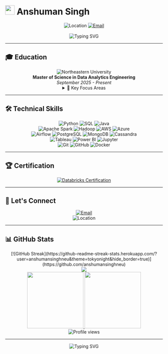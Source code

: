 # <img src="https://media.giphy.com/media/hvRJCLFzcasrR4ia7z/giphy.gif" width="30"> Anshuman Singh

<div align="center">
  <img src="https://img.shields.io/badge/Location-Boston,%20MA-4A154B?style=for-the-badge&logo=google-maps&logoColor=white" alt="Location"/>
  <a href="mailto:singh.anshuma@northeastern.edu">
    <img src="https://img.shields.io/badge/Email-singh.anshuma@northeastern.edu-D14836?style=for-the-badge&logo=gmail&logoColor=white" alt="Email"/>
  </a>
  <br><br>
  <img src="https://readme-typing-svg.herokuapp.com?font=Fira+Code&pause=1000&color=2196F3&center=true&vCenter=true&width=435&lines=Data+Analytics+Engineer;Master's+Student+@+Northeastern;Building+Data+Pipelines+%26+Solutions" alt="Typing SVG" />
</div>

---

## 🎓 Education

<div align="center">
  <img src="https://img.shields.io/badge/NORTHEASTERN-UNIVERSITY-DD2C00?style=for-the-badge" alt="Northeastern University"/>
  <br>
  <b>Master of Science in Data Analytics Engineering</b>
  <br>
  <i>September 2025 - Present</i>
  <details>
    <summary>🎯 Key Focus Areas</summary>
    <br>
    • Advanced Data Engineering<br>
    • Big Data Systems & Architecture<br>
    • Cloud Computing & Infrastructure<br>
    • Statistical Analysis & Machine Learning<br>
    • Data Visualization & Communication
  </details>
</div>

---

## 🛠️ Technical Skills

<div align="center">
  <img src="https://img.shields.io/badge/Python-3776AB?style=for-the-badge&logo=python&logoColor=white" alt="Python"/>
  <img src="https://img.shields.io/badge/SQL-4479A1?style=for-the-badge&logo=postgresql&logoColor=white" alt="SQL"/>
  <img src="https://img.shields.io/badge/Java-ED8B00?style=for-the-badge&logo=java&logoColor=white" alt="Java"/>
  <br>
  <img src="https://img.shields.io/badge/Apache_Spark-E25A1C?style=for-the-badge&logo=apache-spark&logoColor=white" alt="Apache Spark"/>
  <img src="https://img.shields.io/badge/Hadoop-66CCFF?style=for-the-badge&logo=apache-hadoop&logoColor=black" alt="Hadoop"/>
  <img src="https://img.shields.io/badge/AWS-%23FF9900?style=for-the-badge&logo=amazon-aws&logoColor=white" alt="AWS"/>
  <img src="https://img.shields.io/badge/Azure-0089D6?style=for-the-badge&logo=microsoft-azure&logoColor=white" alt="Azure"/>
  <br>
  <img src="https://img.shields.io/badge/Airflow-017CEE?style=for-the-badge&logo=apache-airflow&logoColor=white" alt="Airflow"/>
  <img src="https://img.shields.io/badge/PostgreSQL-316192?style=for-the-badge&logo=postgresql&logoColor=white" alt="PostgreSQL"/>
  <img src="https://img.shields.io/badge/MongoDB-47A248?style=for-the-badge&logo=mongodb&logoColor=white" alt="MongoDB"/>
  <img src="https://img.shields.io/badge/Cassandra-1287B1?style=for-the-badge&logo=apache-cassandra&logoColor=white" alt="Cassandra"/>
  <br>
  <img src="https://img.shields.io/badge/Tableau-E97627?style=for-the-badge&logo=tableau&logoColor=white" alt="Tableau"/>
  <img src="https://img.shields.io/badge/PowerBI-F2C811?style=for-the-badge&logo=powerbi&logoColor=black" alt="Power BI"/>
  <img src="https://img.shields.io/badge/Jupyter-F37626?style=for-the-badge&logo=jupyter&logoColor=white" alt="Jupyter"/>
  <br>
  <img src="https://img.shields.io/badge/Git-F05032?style=for-the-badge&logo=git&logoColor=white" alt="Git"/>
  <img src="https://img.shields.io/badge/GitHub-181717?style=for-the-badge&logo=github&logoColor=white" alt="GitHub"/>
  <img src="https://img.shields.io/badge/Docker-2496ED?style=for-the-badge&logo=docker&logoColor=white" alt="Docker"/>
</div>

---

## 🏆 Certification

<div align="center">
  <a href="https://www.databricks.com/learn/certification/apache-spark-developer-associate">
    <img src="https://img.shields.io/badge/Databricks-Certified%20Associate%20Developer-FF3621?style=for-the-badge&logo=Databricks&logoColor=white" alt="Databricks Certification"/>
  </a>
</div>

---

## 🤝 Let's Connect

<div align="center">
  <a href="mailto:singh.anshuma@northeastern.edu">
    <img src="https://img.shields.io/badge/Email-singh.anshuma@northeastern.edu-D14836?style=for-the-badge&logo=gmail&logoColor=white" alt="Email"/>
  </a>
  <br>
  <img src="https://img.shields.io/badge/Location-Boston,%20MA-4A154B?style=for-the-badge&logo=google-maps&logoColor=white" alt="Location"/>
</div>

---

## 📊 GitHub Stats

<div align="center">
  [![GitHub Streak](https://github-readme-streak-stats.herokuapp.com/?user=anshumansinghneu&theme=tokyonight&hide_border=true)](https://github.com/anshumansinghneu)
  <br>
  <img src="https://github-profile-trophy.vercel.app/?username=anshumansinghneu&theme=tokyonight&no-frame=true&row=1&&margin-w=30&no-bg=true">
  <br>
  <a href="https://github.com/anshumansinghneu">
    <img height="180em" src="https://github-readme-stats.vercel.app/api?username=anshumansinghneu&show_icons=true&theme=tokyonight&include_all_commits=true&count_private=true&hide_border=true"/>
    <img height="180em" src="https://github-readme-stats.vercel.app/api/top-langs/?username=anshumansinghneu&layout=compact&theme=tokyonight&hide_border=true"/>
  </a>
  <br>
  <img src="https://komarev.com/ghpvc/?username=anshumansinghneu&label=Profile%20views&color=0e75b6&style=flat" alt="Profile views"/>
</div>

---

<div align="center">
  <img src="https://readme-typing-svg.herokuapp.com?font=Fira+Code&pause=1000&color=2196F3&center=true&vCenter=true&width=435&lines=Thanks+for+visiting!;Let's+transform+data+together!" alt="Typing SVG"/>
</div>
